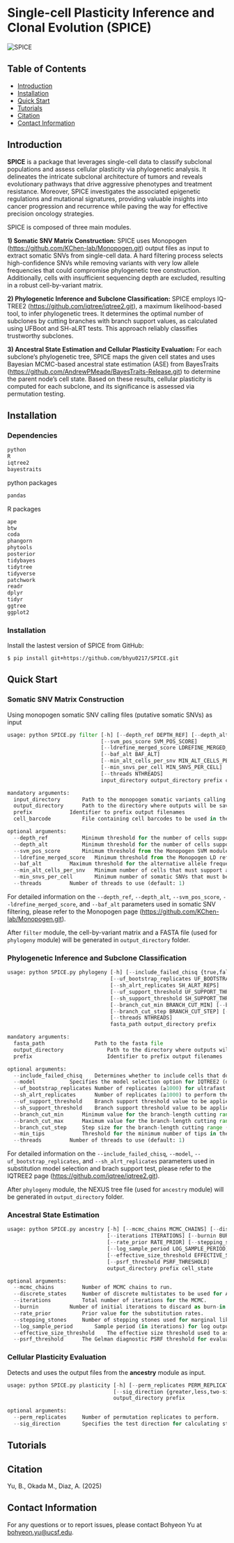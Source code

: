 # Single-cell Plasticity Inference and Clonal Evolution (SPICE)

![SPICE](SPICE.png)

## Table of Contents
- [Introduction](#introduction)
- [Installation](#installation)
- [Quick Start](#quickstart)
- [Tutorials](#tutorials)
- [Citation](#citation)
- [Contact Information](#contact)

## <a name="introduction"></a> Introduction
**SPICE** is a package that leverages single-cell data to classify subclonal populations and assess cellular plasticity via phylogenetic analysis. It delineates the intricate subclonal architecture of tumors and reveals evolutionary pathways that drive aggressive phenotypes and treatment resistance. Moreover, SPICE investigates the associated epigenetic regulations and mutational signatures, providing valuable insights into cancer progression and recurrence while paving the way for effective precision oncology strategies.

SPICE is composed of three main modules.

  **1) Somatic SNV Matrix Construction:** SPICE uses Monopogen (https://github.com/KChen-lab/Monopogen.git) output files as input to extract somatic SNVs from single-cell data. A hard filtering process selects high-confidence SNVs while removing variants with very low allele frequencies that could compromise phylogenetic tree construction. Additionally, cells with insufficient sequencing depth are excluded, resulting in a robust cell-by-variant matrix.

  **2) Phylogenetic Inference and Subclone Classification:** SPICE employs IQ-TREE2 (https://github.com/iqtree/iqtree2.git), a maximum likelihood-based tool, to infer phylogenetic trees. It determines the optimal number of subclones by cutting branches with branch support values, as calculated using UFBoot and SH-aLRT tests. This approach reliably classifies trustworthy subclones.

  **3) Ancestral State Estimation and Cellular Plasticity Evaluation:** For each subclone’s phylogenetic tree, SPICE maps the given cell states and uses Bayesian MCMC-based ancestral state estimation (ASE) from BayesTraits (https://github.com/AndrewPMeade/BayesTraits-Release.git) to determine the parent node’s cell state. Based on these results, cellular plasticity is computed for each subclone, and its significance is assessed via permutation testing.

## <a name="installation"></a> Installation

### Dependencies
```python
python
R
iqtree2
bayestraits
```

python packages
```python
pandas
```

R packages
```python
ape
btw
coda
phangorn
phytools
posterior
tidybayes
tidytree
tidyverse
patchwork
readr
dplyr
tidyr
ggtree
ggplot2
```

### Installation
Install the lastest version of SPICE from GitHub:
```
$ pip install git+https://github.com/bhyu0217/SPICE.git
```

## <a name="quickstart"></a> Quick Start

### Somatic SNV Matrix Construction

Using monopogen somatic SNV calling files (putative somatic SNVs) as input

```python
usage: python SPICE.py filter [-h] [--depth_ref DEPTH_REF] [--depth_alt DEPTH_ALT]
                              [--svm_pos_score SVM_POS_SCORE]
                              [--ldrefine_merged_score LDREFINE_MERGED_SCORE]
                              [--baf_alt BAF_ALT]
                              [--min_alt_cells_per_snv MIN_ALT_CELLS_PER_SNV]
                              [--min_snvs_per_cell MIN_SNVS_PER_CELL]
                              [--threads NTHREADS]
                              input_directory output_directory prefix cell_barcode

mandatory arguments:
  input_directory		Path to the monopogen somatic variants calling output folder
  output_directory		Path to the directory where outputs will be saved
  prefix			Identifier to prefix output filenames
  cell_barcode			File containing cell barcodes to be used in the analysis

optional arguments:
  --depth_ref			Minimum threshold for the number of cells supporting the reference allele (default: 5)
  --depth_alt			Minimum threshold for the number of cells supporting the alternative allele (default: 5)
  --svm_pos_score		Minimum threshold from the Monopogen SVM module (default: 0.1)
  --ldrefine_merged_score	Minimum threshold from the Monopogen LD refinement module (default: 0.25)
  --baf_alt			Maximum threshold for the alternative allele frequency (BAF) (default: 0.5)
  --min_alt_cells_per_snv	Minimum number of cells that must support a mutated allele (default: 5)
  --min_snvs_per_cell		Minimum number of somatic SNVs that must be supported (default: 5)
  --threads			Number of threads to use (default: 1)
```

For detailed information on the `--depth_ref`, `--depth_alt`, `--svm_pos_score`, `--ldrefine_merged_score`, and `--baf_alt` parameters used in somatic SNV filtering, please refer to the Monopogen page (https://github.com/KChen-lab/Monopogen.git).

After `filter` module, the cell-by-variant matrix and a FASTA file (used for `phylogeny` module) will be generated in `output_directory` folder.

### Phylogenetic Inference and Subclone Classification

```python
usage: python SPICE.py phylogeny [-h] [--include_failed_chisq {true,false}] [--model MODEL]
                                 [--uf_bootstrap_replicates UF_BOOTSTRAP_REPS]
                                 [--sh_alrt_replicates SH_ALRT_REPS]
                                 [--uf_support_threshold UF_SUPPORT_THRESHOLD]
                                 [--sh_support_threshold SH_SUPPORT_THRESHOLD]
                                 [--branch_cut_min BRANCH_CUT_MIN] [--branch_cut_max BRANCH_CUT_MAX]
                                 [--branch_cut_step BRANCH_CUT_STEP] [--min_tips MIN_TIPS]
                                 [--threads NTHREADS]
                                 fasta_path output_directory prefix

mandatory arguments:
  fasta_path               	Path to the fasta file
  output_directory              Path to the directory where outputs will be saved
  prefix                        Identifier to prefix output filenames

optional arguments:
  --include_failed_chisq	Determines whether to include cells that do not pass the IQTREE2 composition chi-square test (default: false)
  --model			Specifies the model selection option for IQTREE2 (default: TEST)
  --uf_bootstrap_replicates	Number of replicates (≥1000) for ultrafast bootstrap analysis (default: 1000)
  --sh_alrt_replicates		Number of replicates (≥1000) to perform the SH-like approximate likelihood ratio test (SH-aLRT) (default: 1000)
  --uf_support_threshold	Branch support threshold value to be applied if ultrafast bootstrap is performed (default: 90)
  --sh_support_threshold	Branch support threshold value to be applied if the SH-aLRT is performed (default: 75)
  --branch_cut_min		Minimum value for the branch-length cutting range (default: 0)
  --branch_cut_max		Maximum value for the branch-length cutting range (default: 0.5)
  --branch_cut_step		Step size for the branch-length cutting range (default: 0.01)
  --min_tips			Threshold for the minimum number of tips in the subclonal phylogenetic tree (default: 50)
  --threads			Number of threads to use (default: 1)
```

For detailed information on the `--include_failed_chisq`, `--model`, `--uf_bootstrap_replicates`, and `--sh_alrt_replicates` parameters used in substitution model selection and brach support test, please refer to the IQTREE2 page (https://github.com/iqtree/iqtree2.git).

After `phylogeny` module, the NEXUS tree file (used for `ancestry` module) will be generated in `output_directory` folder.

### Ancestral State Estimation

```python
usage: python SPICE.py ancestry [-h] [--mcmc_chains MCMC_CHAINS] [--discrete_states DISCRETE_STATES]
                                [--iterations ITERATIONS] [--burnin BURNIN]
                                [--rate_prior RATE_PRIOR] [--stepping_stones STEPPING_STONES]
                                [--log_sample_period LOG_SAMPLE_PERIOD]
                                [--effective_size_threshold EFFECTIVE_SIZE_THRESHOLD]
                                [--psrf_threshold PSRF_THRESHOLD]
                                output_directory prefix cell_state

optional arguments:
  --mcmc_chains			Number of MCMC chains to run.
  --discrete_states		Number of discrete multistates to be used for ASE analysis.
  --iterations			Total number of iterations for the MCMC.
  --burnin			Number of initial iterations to discard as burn-in.
  --rate_prior			Prior value for the substitution rates.
  --stepping_stones		Number of stepping stones used for marginal likelihood estimation.
  --log_sample_period		Sample period (in iterations) for log output.
  --effective_size_threshold	The effective size threshold used to assess MCMC convergence.
  --psrf_threshold		The Gelman diagnostic PSRF threshold for evaluating MCMC convergence.
```

### Cellular Plasticity Evaluation

Detects and uses the output files from the **ancestry** module as input.

```python
usage: python SPICE.py plasticity [-h] [--perm_replicates PERM_REPLICATES]
                                  [--sig_direction {greater,less,two-sided}]
                                  output_directory prefix

optional arguments:
  --perm_replicates		Number of permutation replicates to perform.
  --sig_direction		Specifies the test direction for calculating statistical significance.
```

## <a name="tutorials"></a> Tutorials

## <a name="citation"></a> Citation

Yu, B., Okada M., Diaz, A. (2025)

## <a name="contact"></a> Contact Information
For any questions or to report issues, please contact Bohyeon Yu at bohyeon.yu@ucsf.edu.
